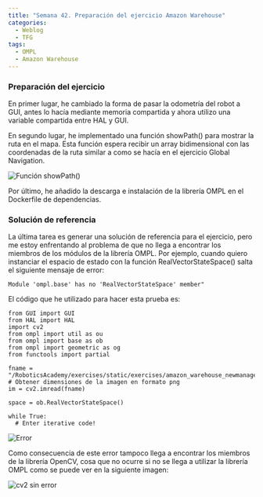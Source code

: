 ```yaml
---
title: "Semana 42. Preparación del ejercicio Amazon Warehouse"
categories:
  - Weblog
  - TFG
tags:
  - OMPL
  - Amazon Warehouse
---
```


### Preparación del ejercicio 

En primer lugar, he cambiado la forma de pasar la odometría del robot a GUI, antes lo hacía mediante memoria compartida y ahora utilizo una variable compartida entre HAL y GUI. 

En segundo lugar, he implementado una función showPath() para mostrar la ruta en el mapa. Esta función espera recibir un array bidimensional con las coordenadas de la ruta similar a como se hacía en el ejercicio Global Navigation.

![Función showPath()](/2022-tfg-lucia-chen/docs/images/blog42/showPath_working.png)

Por último, he añadido la descarga e instalación de la librería OMPL en el Dockerfile de dependencias. 


### Solución de referencia

La última tarea es generar una solución de referencia para el ejercicio, pero me estoy enfrentando al problema de que no llega a encontrar los miembros de los módulos de la librería OMPL. Por ejemplo, cuando quiero instanciar el espacio de estado con la función RealVectorStateSpace() salta el siguiente mensaje de error:

~~~
Module 'ompl.base' has no 'RealVectorStateSpace' member"
~~~

El código que he utilizado para hacer esta prueba es:

~~~
from GUI import GUI
from HAL import HAL
import cv2
from ompl import util as ou
from ompl import base as ob
from ompl import geometric as og
from functools import partial

fname = "/RoboticsAcademy/exercises/static/exercises/amazon_warehouse_newmanager/resources/images/map.png"
# Obtener dimensiones de la imagen en formato png
im = cv2.imread(fname)

space = ob.RealVectorStateSpace()

while True:
  # Enter iterative code!
~~~

![Error](/2022-tfg-lucia-chen/docs/images/blog42/without_error.png)

Como consecuencia de este error tampoco llega a encontrar los miembros de la librería OpenCV, cosa que no ocurre si no se llega a utilizar la librería OMPL como se puede ver en la siguiente imagen:

![cv2 sin error](/2022-tfg-lucia-chen/docs/images/blog42/without_error.png)


